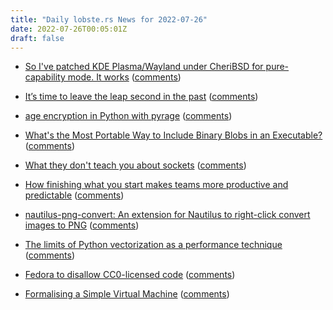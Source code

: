 ```yaml
---
title: "Daily lobste.rs News for 2022-07-26"
date: 2022-07-26T00:05:01Z
draft: false
---
```






- [So I've patched KDE Plasma/Wayland under CheriBSD for pure-capability mode. It works](https://www.linkedin.com/posts/onewilshire_so-ive-patched-kde-plasmawayland-under-activity-6951241424117899265-LIMU)
  ([comments](https://lobste.rs/s/qqlz5l/so_i_ve_patched_kde_plasma_wayland_under))



- [It’s time to leave the leap second in the past](https://engineering.fb.com/2022/07/25/production-engineering/its-time-to-leave-the-leap-second-in-the-past/)
  ([comments](https://lobste.rs/s/fouuou/it_s_time_leave_leap_second_past))



- [age encryption in Python with pyrage](https://blog.yossarian.net/2022/07/25/age-encryption-in-python-with-pyrage)
  ([comments](https://lobste.rs/s/yq11vl/age_encryption_python_with_pyrage))



- [What's the Most Portable Way to Include Binary Blobs in an Executable?](https://tratt.net/laurie/blog/2022/whats_the_most_portable_way_to_include_binary_blobs_in_an_executable.html)
  ([comments](https://lobste.rs/s/xhwvur/what_s_most_portable_way_include_binary))



- [What they don't teach you about sockets](https://macoy.me/blog/programming/Sockets)
  ([comments](https://lobste.rs/s/zqm7f1/what_they_don_t_teach_you_about_sockets))



- [How finishing what you start makes teams more productive and predictable](https://lucasfcosta.com/2022/07/19/finish-what-you-start.html)
  ([comments](https://lobste.rs/s/5mawh5/how_finishing_what_you_start_makes_teams))



- [nautilus-png-convert: An extension for Nautilus to right-click convert images to PNG](https://github.com/videogame-hacker/nautilus-png-convert)
  ([comments](https://lobste.rs/s/jnejk1/nautilus_png_convert_extension_for))



- [The limits of Python vectorization as a performance technique](https://pythonspeed.com/articles/vectorization-python-alternatives/)
  ([comments](https://lobste.rs/s/amrraw/limits_python_vectorization_as))



- [Fedora to disallow CC0-licensed code](https://lwn.net/Articles/902410/)
  ([comments](https://lobste.rs/s/tyz9lt/fedora_disallow_cc0_licensed_code))



- [Formalising a Simple Virtual Machine](https://whileydave.com/2022/06/28/formalising-a-simple-virtual-machine/)
  ([comments](https://lobste.rs/s/rzhhcz/formalising_simple_virtual_machine))


